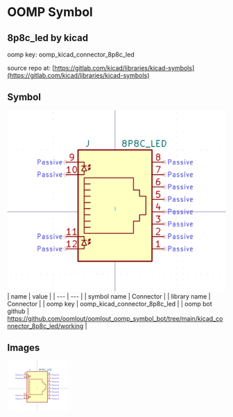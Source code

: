 # OOMP Symbol  
## 8p8c_led  by kicad  
  
oomp key: oomp_kicad_connector_8p8c_led  
  
source repo at: [https://gitlab.com/kicad/libraries/kicad-symbols](https://gitlab.com/kicad/libraries/kicad-symbols)  
## Symbol  
  
[![working.png](working_600.png)](working.png)  
| name | value | 
| --- | --- | 
| symbol name | Connector | 
| library name | Connector | 
| oomp key | oomp_kicad_connector_8p8c_led | 
| oomp bot github | https://github.com/oomlout/oomlout_oomp_symbol_bot/tree/main/kicad_connector_8p8c_led/working | 
## Images  
  
[![working.png](working_140.png)](working.png)  
